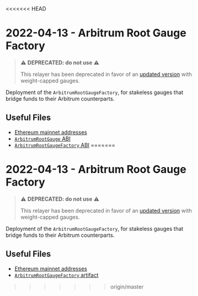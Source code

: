 <<<<<<< HEAD
# 2022-04-13 - Arbitrum Root Gauge Factory

> ⚠️ **DEPRECATED: do not use** ⚠️
>
> This relayer has been deprecated in favor of an [updated version](../../20220823-arbitrum-root-gauge-factory-v2) with weight-capped gauges.

Deployment of the `ArbitrumRootGaugeFactory`, for stakeless gauges that bridge funds to their Arbitrum counterparts.

## Useful Files

- [Ethereum mainnet addresses](./output/mainnet.json)
- [`ArbitrumRootGauge` ABI](./abi/ArbitrumRootGauge.json)
- [`ArbitrumRootGaugeFactory` ABI](./abi/ArbitrumRootGaugeFactory.json)
=======
# 2022-04-13 - Arbitrum Root Gauge Factory

> ⚠️ **DEPRECATED: do not use** ⚠️
>
> This relayer has been deprecated in favor of an [updated version](../../20220823-arbitrum-root-gauge-factory-v2) with weight-capped gauges.

Deployment of the `ArbitrumRootGaugeFactory`, for stakeless gauges that bridge funds to their Arbitrum counterparts.

## Useful Files

- [Ethereum mainnet addresses](./output/mainnet.json)
- [`ArbitrumRootGaugeFactory` artifact](./artifact/ArbitrumRootGaugeFactory.json)
>>>>>>> origin/master
